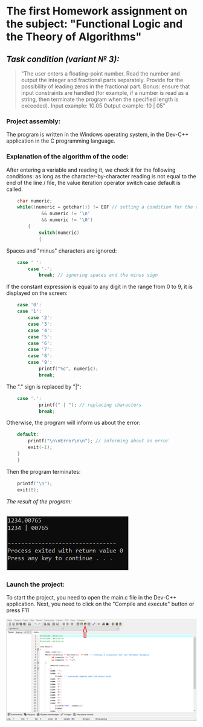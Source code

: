 # The first Homework assignment on the subject: "Functional Logic and the Theory of Algorithms"
## *Task condition (variant № 3):*
> "The user enters a floating-point number. 
> Read the number and output the integer and fractional parts separately.
> Provide for the possibility of leading zeros in the fractional part.
> Bonus: ensure that input constraints
> are handled (for example, if a number is read as a string, then terminate the program when the specified length is exceeded).
> Input example: 10.05
> Output example: 10 | 05"


### Project assembly:
The program is written in the Windows operating system, in the Dev-C++ application in the C programming language.


### Explanation of the algorithm of the code:
After entering a variable and reading it, we check it for the following conditions:
as long as the character-by-character reading is not equal to the end of the line / file, the value iteration operator switch case default is called. 
```c   
	char numeric;
	while((numeric = getchar()) != EOF // setting a condition for the entered variable
             && numeric != '\n' 
             && numeric != '\0')
        {
            switch(numeric) 
            {
```
Spaces and "minus" characters are ignored:
```c
	case ' ':
        case '-':
            break; // ignoring spaces and the minus sign
```
If the constant expression is equal to any digit in the range from 0 to 9, it is displayed on the screen:
```c
	case '0':
	case '1':
        case '2':
        case '3':
        case '4':
        case '5':
        case '6':
        case '7':
        case '8':
        case '9':
            printf("%c", numeric);
            break;
```
The "." sign is replaced by "|":
```c   
	case '.':
            printf(" | "); // replacing characters
            break;
``` 
Otherwise, the program will inform us about the error:
```c	
	default:
	    printf("\n\nError\n\n"); // informing about an error
	    exit(-1);
	}
    }
```
Then the program terminates: 
```c
    printf("\n");
    exit(0);
```
*The result of the program:*

![Screenshot](Result.png)
---
### Launch the project: 
To start the project, you need to open the main.c file in the Dev-C++ application. 
Next, you need to click on the "Compile and execute" button or press F11

![Screenshot](BeginProgram.png)

